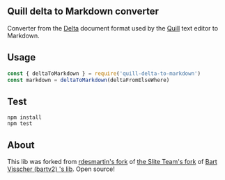 ## Quill delta to Markdown converter
Converter from the [Delta](https://quilljs.com/docs/delta/) document format used by the [Quill](https://quilljs.com/) 
text editor to Markdown.

## Usage

```javascript
const { deltaToMarkdown } = require('quill-delta-to-markdown')
const markdown = deltaToMarkdown(deltaFromElseWhere)
```

## Test

```
npm install
npm test
```

## About

This lib was forked from [rdesmartin's fork](https://github.com/rdesmartin/quill-delta-markdown) of [the Slite Team's fork](https://github.com/sliteteam/quill-delta-markdown) of 
[Bart Visscher (bartv2) 's lib](https://github.com/bartv2/quill-delta-markdown). Open source!
